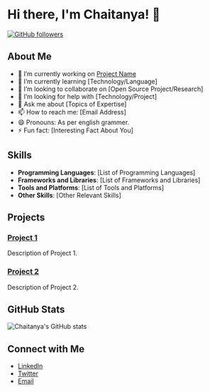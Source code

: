 # Hi there, I'm Chaitanya! 👋

[![GitHub followers](https://img.shields.io/github/followers/Chaitanya84?label=Follow&style=social)](https://github.com/Chaitanya84)
## About Me

- 🔭 I’m currently working on [Project Name](https://github.com/Chaitanya84/ProjectName)
- 🌱 I’m currently learning [Technology/Language]
- 👯 I’m looking to collaborate on [Open Source Project/Research]
- 🤔 I’m looking for help with [Technology/Project]
- 💬 Ask me about [Topics of Expertise]
- 📫 How to reach me: [Email Address]
- 😄 Pronouns: As per english grammer.
- ⚡ Fun fact: [Interesting Fact About You]

## Skills

- **Programming Languages**: [List of Programming Languages]
- **Frameworks and Libraries**: [List of Frameworks and Libraries]
- **Tools and Platforms**: [List of Tools and Platforms]
- **Other Skills**: [Other Relevant Skills]

## Projects

### [Project 1](https://github.com/Chaitanya84/Project1)
Description of Project 1.

### [Project 2](https://github.com/Chaitanya84/Project2)
Description of Project 2.

## GitHub Stats

![Chaitanya's GitHub stats](https://github-readme-stats.vercel.app/api?username=Chaitanya84&show_icons=true&theme=radical)

## Connect with Me

- [LinkedIn](https://www.linkedin.com/in/your-linkedin-profile/)
- [Twitter](https://twitter.com/your_twitter_handle)
- [Email](mailto:your_email@example.com)
